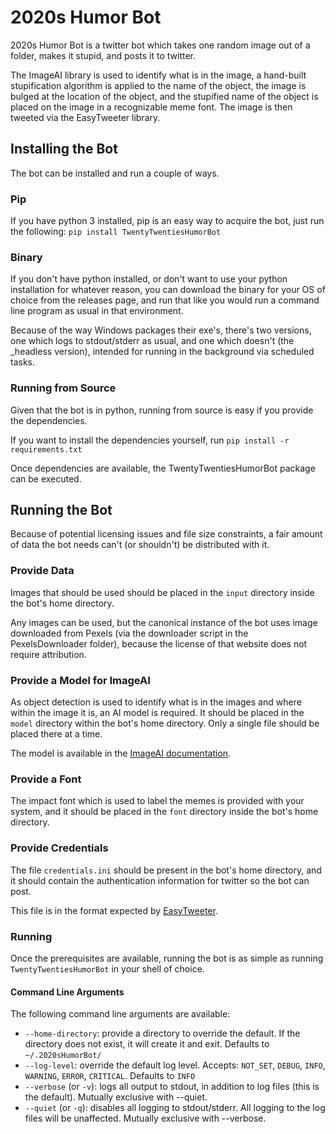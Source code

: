 # 2020s Humor Bot
2020s Humor Bot is a twitter bot which takes one random image out of a folder, makes it stupid, and posts it to twitter.

The ImageAI library is used to identify what is in the image, a hand-built stupification algorithm is applied to the name of the object, the image is bulged at the location of the object, and the stupified name of the object is placed on the image in a recognizable meme font. The image is then tweeted via the EasyTweeter library.

## Installing the Bot
The bot can be installed and run a couple of ways.

### Pip
If you have python 3 installed, pip is an easy way to acquire the bot, just run the following: `pip install TwentyTwentiesHumorBot`

### Binary
If you don't have python installed, or don't want to use your python installation for whatever reason, you can download the binary for your OS of choice from the releases page, and run that like you would run a command line program as usual in that environment.

Because of the way Windows packages their exe's, there's two versions, one which logs to stdout/stderr as usual, and one which doesn't (the _headless version), intended for running in the background via scheduled tasks.

### Running from Source
Given that the bot is in python, running from source is easy if you provide the dependencies.

If you want to install the dependencies yourself, run `pip install -r requirements.txt`

Once dependencies are available, the TwentyTwentiesHumorBot package can be executed.

## Running the Bot
Because of potential licensing issues and file size constraints, a fair amount of data the bot needs can't (or shouldn't) be distributed with it.

### Provide Data
Images that should be used should be placed in the `input` directory inside the bot's home directory.

Any images can be used, but the canonical instance of the bot uses image downloaded from Pexels (via the downloader script in the PexelsDownloader folder), because the license of that website does not require attribution.

### Provide a Model for ImageAI
As object detection is used to identify what is in the images and where within the image it is, an AI model is required. It should be placed in the `model` directory within the bot's home directory. Only a single file should be placed there at a time.

The model is available in the [ImageAI documentation](https://github.com/OlafenwaMoses/ImageAI/blob/master/imageai/Detection/README.md).

### Provide a Font
The impact font which is used to label the memes is provided with your system, and it should be placed in the `font` directory inside the bot's home directory.

### Provide Credentials
The file `credentials.ini` should be present in the bot's home directory, and it should contain the authentication information for twitter so the bot can post.

This file is in the format expected by [EasyTweeter](https://github.com/HelloLobsterDog/EasyTweeter).

### Running
Once the prerequisites are available, running the bot is as simple as running `TwentyTwentiesHumorBot` in your shell of choice.

#### Command Line Arguments
The following command line arguments are available:

 - `--home-directory`: provide a directory to override the default. If the directory does not exist, it will create it and exit. Defaults to `~/.2020sHumorBot/`
 - `--log-level`: override the default log level. Accepts: `NOT_SET`, `DEBUG`, `INFO`, `WARNING`, `ERROR`, `CRITICAL`. Defaults to `INFO`
 - `--verbose` (or `-v`): logs all output to stdout, in addition to log files (this is the default). Mutually exclusive with --quiet.
 - `--quiet` (or `-q`): disables all logging to stdout/stderr. All logging to the log files will be unaffected. Mutually exclusive with --verbose.